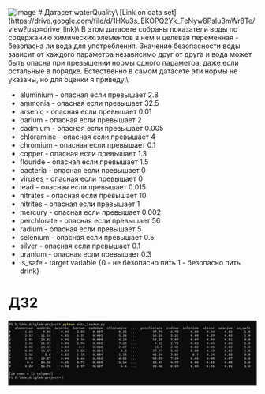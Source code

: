<img width="1920" height="800" alt="image" src="https://github.com/user-attachments/assets/0e844961-1d03-4e44-bce6-61a0d42b10e2" />
# Датасет waterQuality\
[Link on data set](https://drive.google.com/file/d/1HXu3s_EKOPQ2Yk_FeNyw8PsIu3mWr8Te/view?usp=drive_link)\
В этом датасете собраны показатели воды по содержанию химических элементов в нем и целевая переменная - безопасна ли вода для употребления. Значение безопасности воды зависит от каждого параметра независимо друг от друга и вода может быть опасна при превышении нормы одного параметра, даже если остальные в порядке. Естественно в самом датасете эти нормы не указаны, но для оценки я приведу:\  

* aluminium - опасная если превышает 2.8
* ammonia - опасная если превышает 32.5
* arsenic - опасная если превышает 0.01
* barium - опасная если превышает 2
* cadmium - опасная если превышает 0.005
* chloramine - опасная если превышает 4
* chromium - опасная если превышает 0.1
* copper - опасная если превышает 1.3
* flouride - опасная если превышает 1.5
* bacteria - опасная если превышает 0
* viruses - опасная если превышает 0
* lead - опасная если превышает 0.015
* nitrates - опасная если превышает 10
* nitrites - опасная если превышает 1
* mercury - опасная если превышает 0.002
* perchlorate - опасная если превышает 56
* radium - опасная если превышает 5
* selenium - опасная если превышает 0.5
* silver - опасная если превышает 0.1
* uranium - опасная если превышает 0.3
* is_safe - target variable {0 - не безопасно пить 1 - безопасно пить drink}



# ДЗ2
![Описание](/media/dz2screenshot.png)
 
